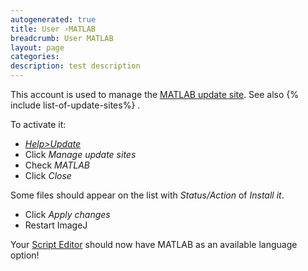 ```yaml
---
autogenerated: true
title: User ›MATLAB
breadcrumb: User MATLAB
layout: page
categories: 
description: test description
---
```


This account is used to manage the [MATLAB update site](http://sites.imagej.net/MATLAB/). See also {% include list-of-update-sites%}
.

To activate it:

-   [*Help&gt;Update*](Update_Sites )
-   Click *Manage update sites*
-   Check *MATLAB*
-   Click *Close*

Some files should appear on the list with *Status/Action* of *Install it*.

-   Click *Apply changes*
-   Restart ImageJ

Your [Script Editor](Script_Editor ) should now have MATLAB as an available language option!
